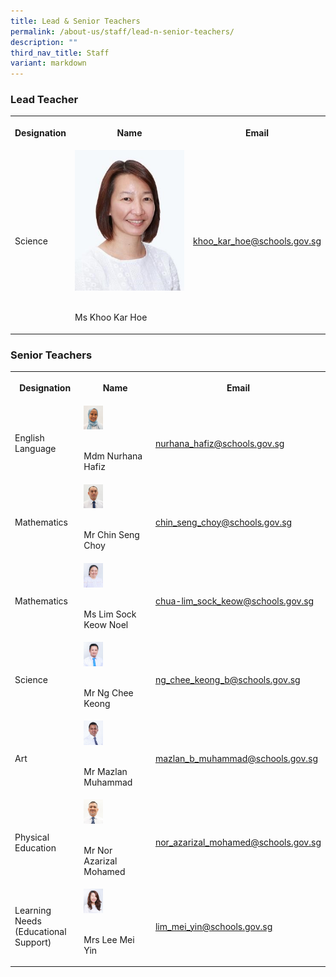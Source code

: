 ```yaml
---
title: Lead & Senior Teachers
permalink: /about-us/staff/lead-n-senior-teachers/
description: ""
third_nav_title: Staff
variant: markdown
---
```

<h3>Lead Teacher</h3><table><tbody><tr><th rowspan="1" colspan="1"><p>Designation</p></th><th rowspan="1" colspan="1"><p>Name</p></th><th rowspan="1" colspan="1"><p>Email</p></th></tr><tr><td rowspan="1" colspan="1"><p>Science</p></td><td rowspan="1" colspan="1"><div class="isomer-image-wrapper"><img style="width: 100%" height="auto" width="100%" alt="" src="/images/Key Personnel 1/keypersonnel7.jpg"></div><p><br>Ms Khoo Kar Hoe</p></td><td rowspan="1" colspan="1"><p><a href="khoo_kar_hoe@schools.gov.sg" rel="noopener noreferrer nofollow" target="_blank">khoo_kar_hoe@schools.gov.sg</a></p></td></tr></tbody></table><h3>Senior Teachers</h3><table><tbody><tr><th rowspan="1" colspan="1"><p>Designation</p></th><th rowspan="1" colspan="1"><p>Name</p></th><th rowspan="1" colspan="1"><p>Email</p></th></tr><tr><td rowspan="1" colspan="1"><p>English Language</p></td><td rowspan="1" colspan="1"><div class="isomer-image-wrapper"><img style="width:30%;" height="auto" width="100%" src="/images/Staff%20Photos/Senior%20Teachers/mdm%20nurhana%20hafiz%20passport%20size.jpg"></div><p><br>Mdm Nurhana Hafiz</p></td><td rowspan="1" colspan="1"><p><a href="mailto:nurhana_hafiz@schools.gov.sg" rel="noopener noreferrer nofollow" target="_blank">nurhana_hafiz@schools.gov.sg</a></p></td></tr><tr><td rowspan="1" colspan="1"><p>Mathematics</p></td><td rowspan="1" colspan="1"><div class="isomer-image-wrapper"><img style="width:30%;" height="auto" width="100%" src="/images/Staff%20Photos/Senior%20Teachers/mr%20chin%20seng%20choy%20.jpg"></div><p><br>Mr Chin Seng Choy</p></td><td rowspan="1" colspan="1"><p><a href="mailto:chin_seng_choy_lance@schools.gov.sg" rel="noopener noreferrer nofollow" target="_blank">chin_seng_choy@schools.gov.sg</a></p></td></tr><tr><td rowspan="1" colspan="1"><p>Mathematics</p></td><td rowspan="1" colspan="1"><div class="isomer-image-wrapper"><img style="width:30%;" height="auto" width="100%" src="/images/Staff%20Photos/Senior%20Teachers/ms%20lim%20sock%20keow%20noel%20.jpg"></div><p><br>Ms Lim Sock Keow Noel</p></td><td rowspan="1" colspan="1"><p><a href="mailto:chua-lim_sock_keow@schools.gov.sg" rel="noopener noreferrer nofollow" target="_blank">chua-lim_sock_keow@schools.gov.sg</a></p></td></tr><tr><td rowspan="1" colspan="1"><p>Science</p></td><td rowspan="1" colspan="1"><div class="isomer-image-wrapper"><img style="width:30%;" height="auto" width="100%" src="/images/Staff%20Photos/Senior%20Teachers/mr%20ng%20chee%20keong%20.jpg"></div><p><br>Mr Ng Chee Keong</p></td><td rowspan="1" colspan="1"><p><a href="mailto:ng_chee_keong_b@schools.gov.sg" rel="noopener noreferrer nofollow" target="_blank">ng_chee_keong_b@schools.gov.sg</a></p></td></tr><tr><td rowspan="1" colspan="1"><p>Art</p></td><td rowspan="1" colspan="1"><div class="isomer-image-wrapper"><img style="width:30%;" height="auto" width="100%" src="/images/Staff%20Photos/Senior%20Teachers/mr%20mazlan%20muhammad%20.jpg"></div><p><br>Mr Mazlan Muhammad</p></td><td rowspan="1" colspan="1"><p><a href="mailto:mazlan_b_muhammad@schools.gov.sg" rel="noopener noreferrer nofollow" target="_blank">mazlan_b_muhammad@schools.gov.sg</a></p></td></tr><tr><td rowspan="1" colspan="1"><p>Physical Education</p></td><td rowspan="1" colspan="1"><div class="isomer-image-wrapper"><img style="width:30%;" height="auto" width="100%" src="/images/Staff%20Photos/P6%20Teachers/mr%20nor%20azarizal%20mohamed%20passport%20size.jpg"></div><p><br>Mr Nor Azarizal Mohamed</p></td><td rowspan="1" colspan="1"><p><a href="mailto:nor_azarizal_mohamed@schools.gov.sg" rel="noopener noreferrer nofollow" target="_blank">nor_azarizal_mohamed@schools.gov.sg</a></p></td></tr><tr><td rowspan="1" colspan="1"><p>Learning Needs (Educational Support)</p></td><td rowspan="1" colspan="1"><div class="isomer-image-wrapper"><img style="width:30%;" height="auto" width="100%" src="/images/Staff%20Photos/P1%20Teachers/mrs%20lim%20mei%20yin.jpg"></div><p><br>Mrs Lee Mei Yin</p></td><td rowspan="1" colspan="1"><p><a href="mailto:lim_mei_yin@schools.gov.sg" rel="noopener noreferrer nofollow" target="_blank">lim_mei_yin@schools.gov.sg</a></p></td></tr></tbody></table><p></p>